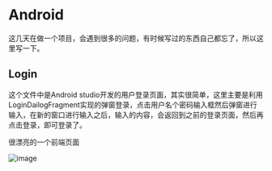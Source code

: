 # Android

这几天在做一个项目，会遇到很多的问题，有时候写过的东西自己都忘了，所以这里写一下。

## Login 
这个文件中是Android studio开发的用户登录页面，其实很简单，这里主要是利用LoginDailogFragment实现的弹窗登录，点击用户名个密码输入框然后弹窗进行输入，在新的窗口进行输入之后，输入的内容，会返回到之前的登录页面，然后再点击登录，即可登录了。

很漂亮的一个前端页面

![image](http://github.com/wenboi/Android/Login/1.png)

